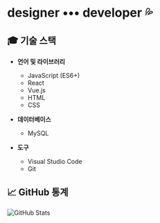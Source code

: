 # designer ••• developer 💦

## 🎓 기술 스택

- **언어 및 라이브러리**
  - JavaScript (ES6+)
  - React
  - Vue.js
  - HTML
  - CSS

- **데이터베이스**
  - MySQL

- **도구**
  - Visual Studio Code
  - Git

## 📈 GitHub 통계

![GitHub Stats](https://github-readme-stats.vercel.app/api?username=gimeus&show_icons=true&hide_title=true&count_private=true&hide=prs&theme=gruvbox)


